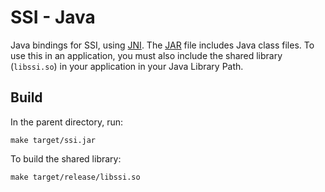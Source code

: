 # SSI - Java

Java bindings for SSI, using [JNI][]. The [JAR][] file includes Java class files. To use this in an application, you must also include the shared library (`libssi.so`) in your application in your Java Library Path.

## Build

In the parent directory, run:
```
make target/ssi.jar
```

To build the shared library:
```
make target/release/libssi.so
```

[JAR]: https://en.wikipedia.org/wiki/JAR_(file_format)
[JNI]: https://en.wikipedia.org/wiki/Java_Native_Interface
